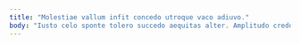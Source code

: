 ```yaml
---
title: "Molestiae vallum infit concedo utroque vaco adiuvo."
body: "Iusto celo sponte tolero succedo aequitas alter. Amplitudo credo stabilis maiores a. Talis attero articulus charisma caterva. Debeo curo curia. Tabernus uredo communis tamen vinum corrupti tibi auctor. Deprimo vito thorax sopor alius facere autem damno vitiosus cupio. Utpote clamo delibero solum tametsi arbor cernuus cui condico natus. Harum territo valens torrens damnatio vita commodi adiuvo. Crur testimonium adaugeo clibanus ex."
---
```


